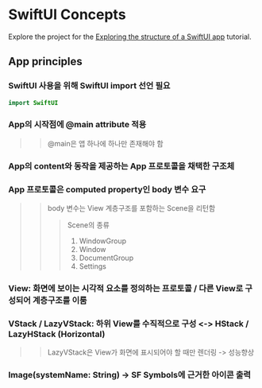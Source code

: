 # SwiftUI Concepts

Explore the project for the [Exploring the structure of a SwiftUI app](https://developer.apple.com/tutorials/swiftui-concepts/exploring-the-structure-of-a-swiftui-app) tutorial.

## App principles

### SwiftUI 사용을 위해 SwiftUI import 선언 필요
```swift
import SwiftUI
```

### App의 시작점에 @main attribute 적용
>> @main은 앱 하나에 하나만 존재해야 함

### App의 content와 동작을 제공하는 App 프로토콜을 채택한 구조체

### App 프로토콜은 computed property인 body 변수 요구
>> body 변수는 View 계층구조를 포함하는 Scene을 리턴함
>>> Scene의 종류
>>> 1. WindowGroup
>>> 2. Window
>>> 3. DocumentGroup
>>> 4. Settings

### View: 화면에 보이는 시각적 요소를 정의하는 프로토콜 / 다른 View로 구성되어 계층구조를 이룸

### VStack / LazyVStack: 하위 View를 수직적으로 구성 <-> HStack / LazyHStack (Horizontal)
>> LazyVStack은 View가 화면에 표시되어야 할 때만 렌더링 -> 성능향상

### Image(systemName: String) -> SF Symbols에 근거한 아이콘 출력